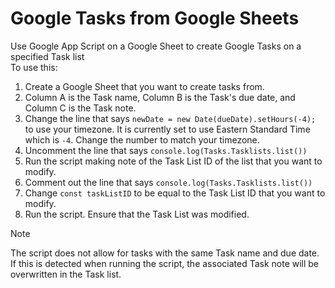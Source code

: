 # Google Tasks from Google Sheets
Use Google App Script on a Google Sheet to create Google Tasks on a specified Task list  
To use this:  
1. Create a Google Sheet that you want to create tasks from.
2. Column A is the Task name, Column B is the Task's due date, and Column C is the Task note.
3. Change the line that says `newDate = new Date(dueDate).setHours(-4);` to use your timezone. It is currently set to use Eastern Standard Time which is `-4`. Change the number to match your timezone.
4. Uncomment the line that says `console.log(Tasks.Tasklists.list())`
5. Run the script making note of the Task List ID of the list that you want to modify.
6. Comment out the line that says `console.log(Tasks.Tasklists.list())`
7. Change `const taskListID` to be equal to the Task List ID that you want to modify.
8. Run the script. Ensure that the Task List was modified.

> [!NOTE]
> The script does not allow for tasks with the same Task name and due date. If this is detected when running the script, the associated Task note will be overwritten in the Task list.
